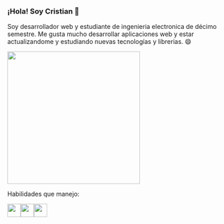 ### ¡Hola! Soy Cristian 👋

Soy desarrollador web y estudiante de ingenieria electronica de décimo semestre. Me gusta mucho desarrollar aplicaciones web y estar actualizandome y estudiando nuevas tecnologías y librerias. 😄

<img src="https://gifdb.com/images/high/rick-morty-pc-smash-c1475s1hic6zscuk.gif" style="width:300px">

Habilidades que manejo:

<header style="display:flex;">
  <img src="https://cdn-icons-png.flaticon.com/512/5968/5968292.png" style="width:30px; display:inline;">
  <img src="https://upload.wikimedia.org/wikipedia/commons/thumb/6/62/CSS3_logo.svg/800px-CSS3_logo.svg.png" style="width:30px;display:inline">
  <img src="https://upload.wikimedia.org/wikipedia/commons/thumb/b/b2/Bootstrap_logo.svg/2560px-Bootstrap_logo.svg.png" style="width:30px;display:inline">
</header>

<!--
**cristians-12/cristians-12** is a ✨ _special_ ✨ repository because its `README.md` (this file) appears on your GitHub profile.

Here are some ideas to get you started:

- 🔭 I’m currently working on ...
- 🌱 I’m currently learning ...
- 👯 I’m looking to collaborate on ...
- 🤔 I’m looking for help with ...
- 💬 Ask me about ...
- 📫 How to reach me: ...
- 😄 Pronouns: ...
- ⚡ Fun fact: ...
-->
